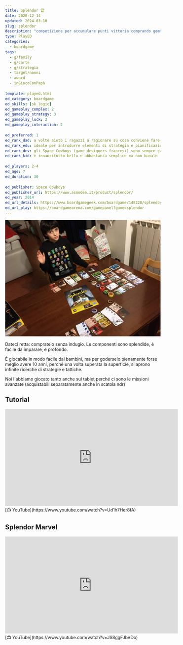 ```yaml
---
title: Splendor 🏆
date: 2020-12-14
updated: 2024-03-10
slug: splendor
description: "competizione per accumulare punti vittoria comprando gemme, sviluppando il proprio emporio e attirando nobili"
type: PlayED
categories:
  - boardgame
tags:
  - g/family
  - g/carte
  - g/strategia
  - target/nonni
  - award
  - inGiocoConPapà

template: played.html
ed_category: boardgame
ed_skills: [sk_logic]
ed_gameplay_complex: 2
ed_gameplay_strategy: 3
ed_gameplay_luck: 2
ed_gameplay_interaction: 2

ed_preferred: 1
ed_rank_dad: a volte aiuto i ragazzi a ragionare su cosa conviene fare.
ed_rank_edu: ideale per introdurre elementi di strategia e pianificazione con la scelta di quali tessere comprare
ed_rank_dev: gli Space Cowboys (game designers francesi) sono sempre garanzia di altissima qualità
ed_rank_kid: è innanzitutto bello e abbastanza semplice ma non banale

ed_players: 2-4
ed_age: 7
ed_duration: 30

ed_publisher: Space Cowboys
ed_publisher_url: https://www.asmodee.it/product/splendor/
ed_year: 2014
ed_url_details: https://www.boardgamegeek.com/boardgame/148228/splendor
ed_url_play: https://boardgamearena.com/gamepanel?game=splendor
---
```


![](../../assets/img/played/boardgame/splendor.webp)

Dateci retta: compratelo senza indugio.
Le componenti sono splendide, è facile da imparare, è profondo.

È giocabile in modo facile dai bambini, ma per goderselo pienamente forse meglio avere 10 anni, perché una volta superata la superficie, si aprono infinite ricerche di strategie e tattiche.

Noi l'abbiamo giocato tanto anche sul tablet perché ci sono le missioni avanzate (acquistabili separatamente anche in scatola ndr)

## Tutorial

<iframe width="560" height="315" src="https://www.youtube-nocookie.com/embed/Ud1h7Her8fA?si=RNBwQkzjsQ6Ejpy1" title="YouTube video player" frameborder="0" allow="accelerometer; autoplay; clipboard-write; encrypted-media; gyroscope; picture-in-picture; web-share" allowfullscreen></iframe>
[📺 YouTube](https://www.youtube.com/watch?v=Ud1h7Her8fA)

## Splendor Marvel

<iframe width="560" height="315" src="https://www.youtube-nocookie.com/embed/JS8ggFJbVDo?si=6LRGNiAI5Km6cbVB" title="YouTube video player" frameborder="0" allow="accelerometer; autoplay; clipboard-write; encrypted-media; gyroscope; picture-in-picture; web-share" allowfullscreen></iframe>
[📺 YouTube](https://www.youtube.com/watch?v=JS8ggFJbVDo)
